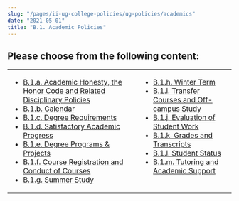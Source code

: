 ```yaml
---
slug: "/pages/ii-ug-college-policies/ug-policies/academics"
date: "2021-05-01"
title: "B.1. Academic Policies"
---
```


## Please choose from the following content:

<table>

<tbody>

<tr valign="top">

<td>

- [B.1.a. Academic Honesty, the Honor Code and Related Disciplinary Policies](/pages/ii-ug-college-policies/ug-policies/academics/acad-honesty)
- [B.1.b. Calendar](/pages/ii-ug-college-policies/ug-policies/academics/calendar)
- [B.1.c. Degree Requirements](/pages/ii-ug-college-policies/ug-policies/academics/degree-requires)
- [B.1.d. Satisfactory Academic Progress](/pages/ii-ug-college-policies/ug-policies/academics/satis-acad-prog)
- [B.1.e. Degree Programs & Projects](/pages/ii-ug-college-policies/ug-policies/academics/deg-prgms-proj)
- [B.1.f. Course Registration and Conduct of Courses](/pages/ii-ug-college-policies/ug-policies/academics/course-reg-course-conduct)
- [B.1.g. Summer Study](/pages/ii-ug-college-policies/ug-policies/academics/summer-study)

</td>

<td>

- [B.1.h. Winter Term](/pages/ii-ug-college-policies/ug-policies/academics/winter-term)
- [B.1.i. Transfer Courses and Off-campus Study](/pages/ii-ug-college-policies/ug-policies/academics/x-courses-ocs)
- [B.1.j. Evaluation of Student Work](/pages/ii-ug-college-policies/ug-policies/academics/eval-student-work)
- [B.1.k. Grades and Transcripts](/pages/ii-ug-college-policies/ug-policies/academics/grades-transcripts)
- [B.1.l. Student Status](/pages/ii-ug-college-policies/ug-policies/academics/student-status)
- [B.1.m. Tutoring and Academic Support](/pages/ii-ug-college-policies/ug-policies/academics/tutor-acad-support)

</td>

</tr>

</tbody>

</table>

